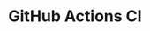 # GitHub Actions CI
































































































































































































































































































































































































































































































































































































































































































































































































































































































































































































































































































































































































































































































































































































































































































































































































































































































































































































































































































































































































































































































































































































































